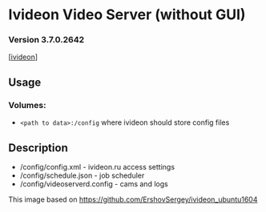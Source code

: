 # Ivideon Video Server (without GUI)
### Version 3.7.0.2642

[[ivideon](https://i1.wp.com/missiontech.com.au/wp-content/uploads/2017/08/Ivideon-Logo.png)]

## Usage

### Volumes:

* `<path to data>:/config`
where ivideon should store config files

## Description

* /config/config.xml - ivideon.ru access settings
* /config/schedule.json - job scheduler
* /config/videoserverd.config - cams and logs

This image based on https://github.com/ErshovSergey/ivideon_ubuntu1604
